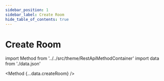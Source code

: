 ```yaml
---
sidebar_position: 1
sidebar_label: Create Room
hide_table_of_contents: true
---
```


# Create Room

import Method from '../../src/theme/RestApiMethodContainer'
import data from './data.json'

<Method
{...data.createRoom}
/>
